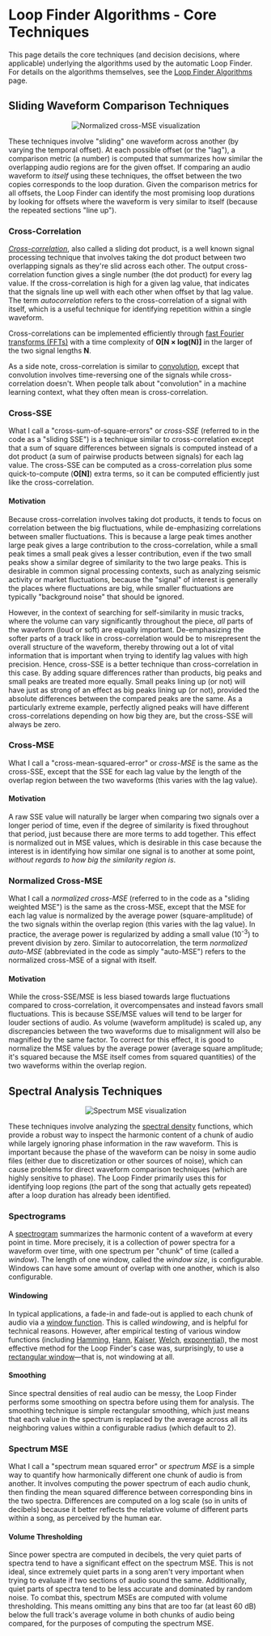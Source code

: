 # Loop Finder Algorithms - Core Techniques

This page details the core techniques (and decision decisions, where applicable) underlying the algorithms used by the automatic Loop Finder. For details on the algorithms themselves, see the [Loop Finder Algorithms](loopfinder_algorithms.md) page.

## Sliding Waveform Comparison Techniques

<p align="center">
    <img src="../../media/sliding-comparisons.gif" title="Visualization of sliding waveform comparison using the normalized cross-MSE." alt="Normalized cross-MSE visualization">
</p>

These techniques involve "sliding" one waveform across another (by varying the temporal offset). At each possible offset (or the "lag"), a comparison metric (a number) is computed that summarizes how similar the overlapping audio regions are for the given offset. If comparing an audio waveform to *itself* using these techniques, the offset between the two copies corresponds to the loop duration. Given the comparison metrics for all offsets, the Loop Finder can identify the most promising loop durations by looking for offsets where the waveform is very similar to itself (because the repeated sections "line up").

### Cross-Correlation

[*Cross-correlation*](https://en.wikipedia.org/wiki/Cross-correlation), also called a sliding dot product, is a well known signal processing technique that involves taking the dot product between two overlapping signals as they're slid across each other. The output cross-correlation function gives a single number (the dot product) for every lag value. If the cross-correlation is high for a given lag value, that indicates that the signals line up well with each other when offset by that lag value. The term *autocorrelation* refers to the cross-correlation of a signal with itself, which is a useful technique for identifying repetition within a single waveform.

Cross-correlations can be implemented efficiently through [fast Fourier transforms (FFTs)](https://en.wikipedia.org/wiki/Fast_Fourier_transform) with a time complexity of **O[N × log(N)]** in the larger of the two signal lengths **N**.

As a side note, cross-correlation is similar to [convolution](https://en.wikipedia.org/wiki/Convolution), except that convolution involves time-reversing one of the signals while cross-correlation doesn't. When people talk about "convolution" in a machine learning context, what they often mean is cross-correlation.

### Cross-SSE

What I call a "cross-sum-of-square-errors" or *cross-SSE* (referred to in the code as a "sliding SSE") is a technique similar to cross-correlation except that a sum of square differences between signals is computed instead of a dot product (a sum of pairwise products between signals) for each lag value. The cross-SSE can be computed as a cross-correlation plus some quick-to-compute (**O[N]**) extra terms, so it can be computed efficiently just like the cross-correlation.

#### Motivation

Because cross-correlation involves taking dot products, it tends to focus on correlation between the big fluctuations, while de-emphasizing correlations between smaller fluctuations. This is because a large peak times another large peak gives a large contribution to the cross-correlation, while a small peak times a small peak gives a lesser contribution, even if the two small peaks show a similar degree of similarity to the two large peaks. This is desirable in common signal processing contexts, such as analyzing seismic activity or market fluctuations, because the "signal" of interest is generally the places where fluctuations are big, while smaller fluctuations are typically "background noise" that should be ignored.

However, in the context of searching for self-similarity in music tracks, where the volume can vary significantly throughout the piece, *all* parts of the waveform (loud or soft) are equally important. De-emphasizing the softer parts of a track like in cross-correlation would be to misrepresent the overall structure of the waveform, thereby throwing out a lot of vital information that is important when trying to identify lag values with high precision. Hence, cross-SSE is a better technique than cross-correlation in this case. By adding square differences rather than products, big peaks and small peaks are treated more equally. Small peaks lining up (or not) will have just as strong of an effect as big peaks lining up (or not), provided the absolute differences between the compared peaks are the same. As a particularly extreme example, perfectly aligned peaks will have different cross-correlations depending on how big they are, but the cross-SSE will always be zero.

### Cross-MSE

What I call a "cross-mean-squared-error" or *cross-MSE* is the same as the cross-SSE, except that the SSE for each lag value by the length of the overlap region between the two waveforms (this varies with the lag value).

#### Motivation

A raw SSE value will naturally be larger when comparing two signals over a longer period of time, even if the degree of similarity is fixed throughout that period, just because there are more terms to add together. This effect is normalized out in MSE values, which is desirable in this case because the interest is in identifying how similar one signal is to another at some point, *without regards to how big the similarity region is*.

### Normalized Cross-MSE

What I call a *normalized cross-MSE* (referred to in the code as a "sliding weighted MSE") is the same as the cross-MSE, except that the MSE for each lag value is normalized by the average power (square-amplitude) of the two signals within the overlap region (this varies with the lag value). In practice, the average power is regularized by adding a small value (10<sup>-3</sup>) to prevent division by zero. Similar to autocorrelation, the term *normalized auto-MSE* (abbreviated in the code as simply "auto-MSE") refers to the normalized cross-MSE of a signal with itself.

#### Motivation

While the cross-SSE/MSE is less biased towards large fluctuations compared to cross-correlation, it overcompensates and instead favors small fluctuations. This is because SSE/MSE values will tend to be larger for louder sections of audio. As volume (waveform amplitude) is scaled up, any discrepancies between the two waveforms due to misalignment will also be magnified by the same factor. To correct for this effect, it is good to normalize the MSE values by the average power (average square amplitude; it's squared because the MSE itself comes from squared quantities) of the two waveforms within the overlap region.


## Spectral Analysis Techniques

<p align="center">
    <img src="../../media/spectral-analysis.gif" title="Visualization of spectral analysis using the spectrum MSE." alt="Spectrum MSE visualization">
</p>

These techniques involve analyzing the [spectral density](https://en.wikipedia.org/wiki/Spectral_density) functions, which provide a robust way to inspect the harmonic content of a chunk of audio while largely ignoring phase information in the raw waveform. This is important because the phase of the waveform can be noisy in some audio files (either due to discretization or other sources of noise), which can cause problems for direct waveform comparison techniques (which are highly sensitive to phase). The Loop Finder primarily uses this for identifying loop regions (the part of the song that actually gets repeated) after a loop duration has already been identified.

### Spectrograms

A [spectrogram](https://en.wikipedia.org/wiki/Spectrogram) summarizes the harmonic content of a waveform at every point in time. More precisely, it is a collection of power spectra for a waveform over time, with one spectrum per "chunk" of time (called a *window*). The length of one window, called the *window size*, is configurable. Windows can have some amount of overlap with one another, which is also configurable.

#### Windowing

In typical applications, a fade-in and fade-out is applied to each chunk of audio via a [window function](https://en.wikipedia.org/wiki/Window_function). This is called *windowing*, and is helpful for technical reasons. However, after empirical testing of various window functions (including [Hamming](https://en.wikipedia.org/wiki/Window_function#Hann_and_Hamming_windows), [Hann](https://en.wikipedia.org/wiki/Window_function#Hann_and_Hamming_windows), [Kaiser](https://en.wikipedia.org/wiki/Window_function#Kaiser_window), [Welch](https://en.wikipedia.org/wiki/Window_function#Welch_window), [exponential](https://en.wikipedia.org/wiki/Window_function#Exponential_or_Poisson_window)), the most effective method for the Loop Finder's case was, surprisingly, to use a [rectangular window](https://en.wikipedia.org/wiki/Window_function#Rectangular_window)—that is, not windowing at all.

#### Smoothing

Since spectral densities of real audio can be messy, the Loop Finder performs some smoothing on spectra before using them for analysis. The smoothing technique is simple rectangular smoothing, which just means that each value in the spectrum is replaced by the average across all its neighboring values within a configurable radius (which default to 2).

### Spectrum MSE

What I call a "spectrum mean squared error" or *spectrum MSE* is a simple way to quantify how harmonically different one chunk of audio is from another. It involves computing the power spectrum of each audio chunk, then finding the mean squared difference between corresponding bins in the two spectra. Differences are computed on a log scale (so in units of decibels) because it better reflects the relative volume of different parts within a song, as perceived by the human ear.

#### Volume Thresholding

Since power spectra are computed in decibels, the very quiet parts of spectra tend to have a significant effect on the spectrum MSE. This is not ideal, since extremely quiet parts in a song aren't very important when trying to evaluate if two sections of audio sound the same. Additionally, quiet parts of spectra tend to be less accurate and dominated by random noise. To combat this, spectrum MSEs are computed with volume thresholding. This means omitting any bins that are too far (at least 60 dB) below the full track's average volume in both chunks of audio being compared, for the purposes of computing the spectrum MSE.